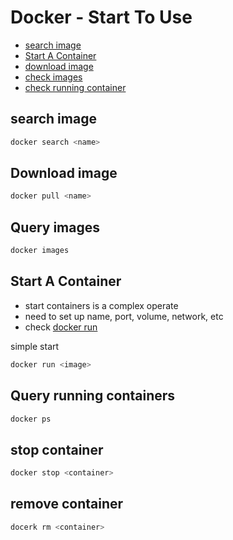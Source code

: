 # Docker - Start To Use

* [search image](#search-image)
* [Start A Container](#start-a-container)
* [download image](#download-image)
* [check images](#check-images)
* [check running container](#check-running-container)

## search image

```sh
docker search <name>
```

## Download image

```sh
docker pull <name>
```

## Query images

```sh
docker images
```

## Start A Container

- start containers is a complex operate
- need to set up name, port, volume, network, etc
- check [docker run](docker-command-run.md)

simple start

```sh
docker run <image>
```

## Query running containers

```sh
docker ps
```

## stop container

```sh
docker stop <container>
```

## remove container

```sh
docerk rm <container>
```